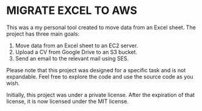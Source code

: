 # MIGRATE EXCEL TO AWS

This was a my personal tool created to move data from an Excel sheet. The project has three main goals:

1. Move data from an Excel sheet to an EC2 server.
2. Upload a CV from Google Drive to an S3 bucket.
3. Send an email to the relevant mail using SES.

Please note that this project was designed for a specific task and is not expandable. Feel free to explore the code and use the source code as you wish.

Initially, this project was under a private license. After the expiration of that license, it is now licensed under the MIT license.
